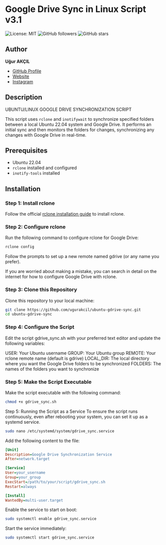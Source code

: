 # Google Drive Sync in Linux Script v3.1

![License: MIT](https://img.shields.io/badge/License-MIT-yellow.svg)
![GitHub followers](https://img.shields.io/github/followers/ugurakcil?label=Follow&style=social)
![GitHub stars](https://img.shields.io/github/stars/ugurakcil?style=social)

## Author

**Uğur AKÇIL**

- [GitHub Profile](https://github.com/ugurakcil)
- [Website](https://www.datasins.com)
- [Instagram](https://instagram.com/datasins)

## Description

UBUNTU/LINUX GOOGLE DRIVE SYNCHRONIZATION SCRIPT

This script uses `rclone` and `inotifywait` to synchronize specified folders between a local Ubuntu 22.04 system and Google Drive. It performs an initial sync and then monitors the folders for changes, synchronizing any changes with Google Drive in real-time.

## Prerequisites

- Ubuntu 22.04
- `rclone` installed and configured
- `inotify-tools` installed

## Installation

### Step 1: Install rclone

Follow the official [rclone installation guide](https://rclone.org/install/) to install rclone.

### Step 2: Configure rclone

Run the following command to configure rclone for Google Drive:

```sh
rclone config
```

Follow the prompts to set up a new remote named gdrive (or any name you prefer).

If you are worried about making a mistake, you can search in detail on the internet for how to configure Google Drive with rclone.

### Step 3: Clone this Repository
Clone this repository to your local machine:

```sh
git clone https://github.com/ugurakcil/ubuntu-gdrive-sync.git
cd ubuntu-gdrive-sync
```

### Step 4: Configure the Script
Edit the script gdrive_sync.sh with your preferred text editor and update the following variables:

USER: Your Ubuntu username
GROUP: Your Ubuntu group
REMOTE: Your rclone remote name (default is gdrive)
LOCAL_DIR: The local directory where you want the Google Drive folders to be synchronized
FOLDERS: The names of the folders you want to synchronize

### Step 5: Make the Script Executable
Make the script executable with the following command:

```sh
chmod +x gdrive_sync.sh
```

Step 5: Running the Script as a Service
To ensure the script runs continuously, even after rebooting your system, you can set it up as a systemd service.

```sh
sudo nano /etc/systemd/system/gdrive_sync.service
```

Add the following content to the file:

```ini
[Unit]
Description=Google Drive Synchronization Service
After=network.target

[Service]
User=your_username
Group=your_group
ExecStart=/path/to/your/script/gdrive_sync.sh
Restart=always

[Install]
WantedBy=multi-user.target
```

Enable the service to start on boot:

```sh
sudo systemctl enable gdrive_sync.service
```

Start the service immediately:

```sh
sudo systemctl start gdrive_sync.service
```


